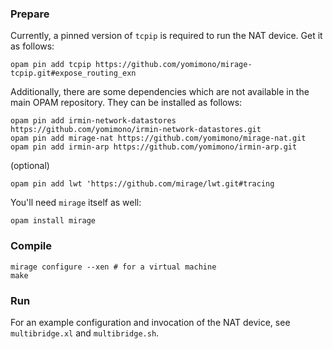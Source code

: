 ### Prepare

Currently, a pinned version of `tcpip` is required to run the NAT device.  Get it as follows:

```
opam pin add tcpip https://github.com/yomimono/mirage-tcpip.git#expose_routing_exn
```

Additionally, there are some dependencies which are not available in the main OPAM repository.  They can be installed as follows:

```
opam pin add irmin-network-datastores https://github.com/yomimono/irmin-network-datastores.git
opam pin add mirage-nat https://github.com/yomimono/mirage-nat.git
opam pin add irmin-arp https://github.com/yomimono/irmin-arp.git
```

(optional)
```
opam pin add lwt 'https://github.com/mirage/lwt.git#tracing
```

You'll need `mirage` itself as well:

```
opam install mirage
```

### Compile

```
mirage configure --xen # for a virtual machine
make
```

### Run

For an example configuration and invocation of the NAT device, see `multibridge.xl` and `multibridge.sh`.
